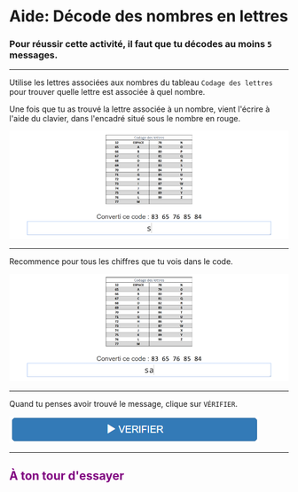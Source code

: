 # Aide: Décode des nombres en lettres

### Pour réussir cette activité, il faut que tu décodes au moins `5` messages.

***

Utilise les lettres associées aux nombres du tableau `Codage des lettres` pour trouver quelle lettre est associée à quel nombre.

Une fois que tu as trouvé la lettre associée à un nombre, vient l'écrire à l'aide du clavier, dans l'encadré situé sous le nombre en rouge.

![Exercice codage page 4][codage_ex_p4_1]

***

Recommence pour tous les chiffres que tu vois dans le code.

![Exercice codage page 4][codage_ex_p4_2]

***

Quand tu penses avoir trouvé le message, clique sur `VÉRIFIER`.

![Bouton vérifier][btn_verifier]

***

## <span style="color: #800080">À ton tour d'essayer</span>

[codage_ex_p4_1]: img/codage_ex_p4_1.png
[codage_ex_p4_2]: img/codage_ex_p4_2.png
[btn_verifier]: img/btn_verifier.png
